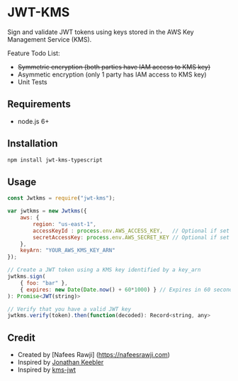 # JWT-KMS

Sign and validate JWT tokens using keys stored in the AWS Key Management Service (KMS). 

Feature Todo List:
- <strike>Symmetric encryption (both parties have IAM access to KMS key)</strike>
- Asymmetic encryption (only 1 party has IAM access to KMS key)
- Unit Tests

## Requirements
- node.js 6+

## Installation
```sh
npm install jwt-kms-typescript
```

## Usage

```js
const Jwtkms = require("jwt-kms");

var jwtkms = new Jwtkms({
    aws: {
        region: "us-east-1",
        accessKeyId : process.env.AWS_ACCESS_KEY,	// Optional if set in environment
        secretAccessKey: process.env.AWS_SECRET_KEY	// Optional if set in environment
    },
    keyArn: "YOUR_AWS_KMS_KEY_ARN"
});

// Create a JWT token using a KMS key identified by a key_arn
jwtkms.sign(
    { foo: "bar" }, 
    { expires: new Date(Date.now() + 60*1000) } // Expires in 60 seconds
): Promise<JWT(string)>

// Verify that you have a valid JWT key
jwtkms.verify(token).then(function(decoded): Record<string, any>


```

## Credit 
- Created by [Nafees Rawji] (https://nafeesrawji.com)
- Inspired by [Jonathan Keebler](http://www.keebler.net)
- Inspired by [kms-jwt](https://github.com/bombbomb/kms-jwt)
